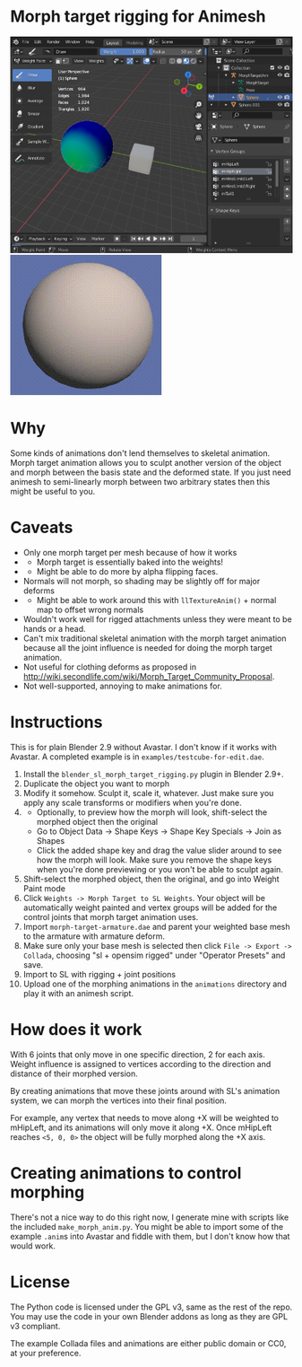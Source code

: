 # Morph target rigging for Animesh

![Screenshot of weight painting in Blender](images/blender_rigging.png)
![Example of a morph target animated sphere in SL](images/sphere_to_cube.gif)

# Why

Some kinds of animations don't lend themselves to skeletal animation. Morph target animation
allows you to sculpt another version of the object and morph between the basis state
and the deformed state. If you just need animesh to semi-linearly morph between two arbitrary
states then this might be useful to you.

# Caveats

* Only one morph target per mesh because of how it works
* * Morph target is essentially baked into the weights!
* * Might be able to do more by alpha flipping faces.
* Normals will not morph, so shading may be slightly off for major deforms
* * Might be able to work around this with `llTextureAnim()` + normal map to offset wrong normals
* Wouldn't work well for rigged attachments unless they were meant to be hands or a head.
* Can't mix traditional skeletal animation with the morph target animation because all
  the joint influence is needed for doing the morph target animation.
* Not useful for clothing deforms as proposed in <http://wiki.secondlife.com/wiki/Morph_Target_Community_Proposal>.
* Not well-supported, annoying to make animations for.

# Instructions

This is for plain Blender 2.9 without Avastar. I don't know if it works with Avastar.
A completed example is in `examples/testcube-for-edit.dae`.

1. Install the `blender_sl_morph_target_rigging.py` plugin in Blender 2.9+.
2. Duplicate the object you want to morph
3. Modify it somehow. Sculpt it, scale it, whatever. Just make sure you apply any scale transforms
   or modifiers when you're done.
4. * Optionally, to preview how the morph will look, shift-select the morphed object then the original
   * Go to Object Data -> Shape Keys -> Shape Key Specials -> Join as Shapes
   * Click the added shape key and drag the value slider around to see how the morph will look.
     Make sure you remove the shape keys when you're done previewing or you won't be able to sculpt again.
5. Shift-select the morphed object, then the original, and go into Weight Paint mode
6. Click `Weights -> Morph Target to SL Weights`. Your object will be automatically weight painted
   and vertex groups will be added for the control joints that morph target animation uses.
7. Import `morph-target-armature.dae` and parent your weighted base mesh to the armature with armature deform.
8. Make sure only your base mesh is selected then click `File -> Export -> Collada`, choosing "sl + opensim rigged"
   under "Operator Presets" and save.
9. Import to SL with rigging + joint positions
10. Upload one of the morphing animations in the `animations` directory and play it with an animesh script.

# How does it work

With 6 joints that only move in one specific direction, 2 for each axis. Weight influence is
assigned to vertices according to the direction and distance of their morphed version.

By creating animations that move these joints around with SL's animation system, we can morph
the vertices into their final position.

For example, any vertex that needs to move along +X will be weighted to mHipLeft, and its
animations will only move it along +X. Once mHipLeft reaches `<5, 0, 0>` the object will be
fully morphed along the +X axis.

# Creating animations to control morphing

There's not a nice way to do this right now, I generate mine with scripts like the included
`make_morph_anim.py`. You might be able to import some of the example `.anim`s into Avastar
and fiddle with them, but I don't know how that would work.

# License

The Python code is licensed under the GPL v3, same as the rest of the repo. You may use the
code in your own Blender addons as long as they are GPL v3 compliant.

The example Collada files and animations are either public domain or CC0, at your preference.
